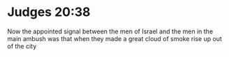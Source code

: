 # Judges 20:38

Now the appointed signal between the men of Israel and the men in the main ambush was that when they made a great cloud of smoke rise up out of the city
